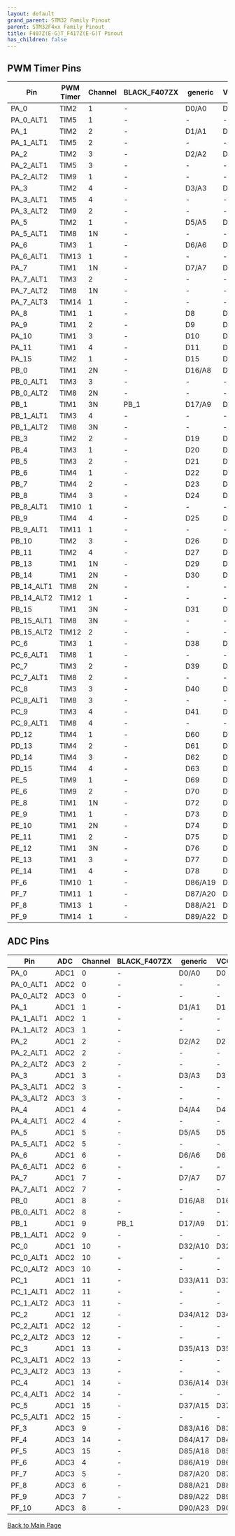 ```yaml
---
layout: default
grand_parent: STM32 Family Pinout
parent: STM32F4xx Family Pinout
title: F407Z(E-G)T_F417Z(E-G)T Pinout
has_children: false
---
```


## PWM Timer Pins

| Pin | PWM Timer | Channel | BLACK_F407ZX | generic | VCCGND_F407ZG_MINI |
| --- | --- | --- | --- | --- | --- |
| PA_0 | TIM2 | 1 | - | D0/A0 | D0 |
| PA_0_ALT1 | TIM5 | 1 | - | - | - |
| PA_1 | TIM2 | 2 | - | D1/A1 | D1 |
| PA_1_ALT1 | TIM5 | 2 | - | - | - |
| PA_2 | TIM2 | 3 | - | D2/A2 | D2 |
| PA_2_ALT1 | TIM5 | 3 | - | - | - |
| PA_2_ALT2 | TIM9 | 1 | - | - | - |
| PA_3 | TIM2 | 4 | - | D3/A3 | D3 |
| PA_3_ALT1 | TIM5 | 4 | - | - | - |
| PA_3_ALT2 | TIM9 | 2 | - | - | - |
| PA_5 | TIM2 | 1 | - | D5/A5 | D5 |
| PA_5_ALT1 | TIM8 | 1N | - | - | - |
| PA_6 | TIM3 | 1 | - | D6/A6 | D6 |
| PA_6_ALT1 | TIM13 | 1 | - | - | - |
| PA_7 | TIM1 | 1N | - | D7/A7 | D7 |
| PA_7_ALT1 | TIM3 | 2 | - | - | - |
| PA_7_ALT2 | TIM8 | 1N | - | - | - |
| PA_7_ALT3 | TIM14 | 1 | - | - | - |
| PA_8 | TIM1 | 1 | - | D8 | D8 |
| PA_9 | TIM1 | 2 | - | D9 | D9 |
| PA_10 | TIM1 | 3 | - | D10 | D10 |
| PA_11 | TIM1 | 4 | - | D11 | D11 |
| PA_15 | TIM2 | 1 | - | D15 | D15 |
| PB_0 | TIM1 | 2N | - | D16/A8 | D16 |
| PB_0_ALT1 | TIM3 | 3 | - | - | - |
| PB_0_ALT2 | TIM8 | 2N | - | - | - |
| PB_1 | TIM1 | 3N | PB_1 | D17/A9 | D17 |
| PB_1_ALT1 | TIM3 | 4 | - | - | - |
| PB_1_ALT2 | TIM8 | 3N | - | - | - |
| PB_3 | TIM2 | 2 | - | D19 | D19 |
| PB_4 | TIM3 | 1 | - | D20 | D20 |
| PB_5 | TIM3 | 2 | - | D21 | D21 |
| PB_6 | TIM4 | 1 | - | D22 | D22 |
| PB_7 | TIM4 | 2 | - | D23 | D23 |
| PB_8 | TIM4 | 3 | - | D24 | D24 |
| PB_8_ALT1 | TIM10 | 1 | - | - | - |
| PB_9 | TIM4 | 4 | - | D25 | D25 |
| PB_9_ALT1 | TIM11 | 1 | - | - | - |
| PB_10 | TIM2 | 3 | - | D26 | D26 |
| PB_11 | TIM2 | 4 | - | D27 | D27 |
| PB_13 | TIM1 | 1N | - | D29 | D29 |
| PB_14 | TIM1 | 2N | - | D30 | D30 |
| PB_14_ALT1 | TIM8 | 2N | - | - | - |
| PB_14_ALT2 | TIM12 | 1 | - | - | - |
| PB_15 | TIM1 | 3N | - | D31 | D31 |
| PB_15_ALT1 | TIM8 | 3N | - | - | - |
| PB_15_ALT2 | TIM12 | 2 | - | - | - |
| PC_6 | TIM3 | 1 | - | D38 | D38 |
| PC_6_ALT1 | TIM8 | 1 | - | - | - |
| PC_7 | TIM3 | 2 | - | D39 | D39 |
| PC_7_ALT1 | TIM8 | 2 | - | - | - |
| PC_8 | TIM3 | 3 | - | D40 | D40 |
| PC_8_ALT1 | TIM8 | 3 | - | - | - |
| PC_9 | TIM3 | 4 | - | D41 | D41 |
| PC_9_ALT1 | TIM8 | 4 | - | - | - |
| PD_12 | TIM4 | 1 | - | D60 | D60 |
| PD_13 | TIM4 | 2 | - | D61 | D61 |
| PD_14 | TIM4 | 3 | - | D62 | D62 |
| PD_15 | TIM4 | 4 | - | D63 | D63 |
| PE_5 | TIM9 | 1 | - | D69 | D69 |
| PE_6 | TIM9 | 2 | - | D70 | D70 |
| PE_8 | TIM1 | 1N | - | D72 | D72 |
| PE_9 | TIM1 | 1 | - | D73 | D73 |
| PE_10 | TIM1 | 2N | - | D74 | D74 |
| PE_11 | TIM1 | 2 | - | D75 | D75 |
| PE_12 | TIM1 | 3N | - | D76 | D76 |
| PE_13 | TIM1 | 3 | - | D77 | D77 |
| PE_14 | TIM1 | 4 | - | D78 | D78 |
| PF_6 | TIM10 | 1 | - | D86/A19 | D86 |
| PF_7 | TIM11 | 1 | - | D87/A20 | D87 |
| PF_8 | TIM13 | 1 | - | D88/A21 | D88 |
| PF_9 | TIM14 | 1 | - | D89/A22 | D89 |


## ADC Pins

| Pin | ADC | Channel | BLACK_F407ZX | generic | VCCGND_F407ZG_MINI |
| --- | --- | --- | --- | --- | --- |
| PA_0 | ADC1 | 0 | - | D0/A0 | D0 |
| PA_0_ALT1 | ADC2 | 0 | - | - | - |
| PA_0_ALT2 | ADC3 | 0 | - | - | - |
| PA_1 | ADC1 | 1 | - | D1/A1 | D1 |
| PA_1_ALT1 | ADC2 | 1 | - | - | - |
| PA_1_ALT2 | ADC3 | 1 | - | - | - |
| PA_2 | ADC1 | 2 | - | D2/A2 | D2 |
| PA_2_ALT1 | ADC2 | 2 | - | - | - |
| PA_2_ALT2 | ADC3 | 2 | - | - | - |
| PA_3 | ADC1 | 3 | - | D3/A3 | D3 |
| PA_3_ALT1 | ADC2 | 3 | - | - | - |
| PA_3_ALT2 | ADC3 | 3 | - | - | - |
| PA_4 | ADC1 | 4 | - | D4/A4 | D4 |
| PA_4_ALT1 | ADC2 | 4 | - | - | - |
| PA_5 | ADC1 | 5 | - | D5/A5 | D5 |
| PA_5_ALT1 | ADC2 | 5 | - | - | - |
| PA_6 | ADC1 | 6 | - | D6/A6 | D6 |
| PA_6_ALT1 | ADC2 | 6 | - | - | - |
| PA_7 | ADC1 | 7 | - | D7/A7 | D7 |
| PA_7_ALT1 | ADC2 | 7 | - | - | - |
| PB_0 | ADC1 | 8 | - | D16/A8 | D16 |
| PB_0_ALT1 | ADC2 | 8 | - | - | - |
| PB_1 | ADC1 | 9 | PB_1 | D17/A9 | D17 |
| PB_1_ALT1 | ADC2 | 9 | - | - | - |
| PC_0 | ADC1 | 10 | - | D32/A10 | D32 |
| PC_0_ALT1 | ADC2 | 10 | - | - | - |
| PC_0_ALT2 | ADC3 | 10 | - | - | - |
| PC_1 | ADC1 | 11 | - | D33/A11 | D33 |
| PC_1_ALT1 | ADC2 | 11 | - | - | - |
| PC_1_ALT2 | ADC3 | 11 | - | - | - |
| PC_2 | ADC1 | 12 | - | D34/A12 | D34 |
| PC_2_ALT1 | ADC2 | 12 | - | - | - |
| PC_2_ALT2 | ADC3 | 12 | - | - | - |
| PC_3 | ADC1 | 13 | - | D35/A13 | D35 |
| PC_3_ALT1 | ADC2 | 13 | - | - | - |
| PC_3_ALT2 | ADC3 | 13 | - | - | - |
| PC_4 | ADC1 | 14 | - | D36/A14 | D36 |
| PC_4_ALT1 | ADC2 | 14 | - | - | - |
| PC_5 | ADC1 | 15 | - | D37/A15 | D37 |
| PC_5_ALT1 | ADC2 | 15 | - | - | - |
| PF_3 | ADC3 | 9 | - | D83/A16 | D83 |
| PF_4 | ADC3 | 14 | - | D84/A17 | D84 |
| PF_5 | ADC3 | 15 | - | D85/A18 | D85 |
| PF_6 | ADC3 | 4 | - | D86/A19 | D86 |
| PF_7 | ADC3 | 5 | - | D87/A20 | D87 |
| PF_8 | ADC3 | 6 | - | D88/A21 | D88 |
| PF_9 | ADC3 | 7 | - | D89/A22 | D89 |
| PF_10 | ADC3 | 8 | - | D90/A23 | D90 |


[Back to Main Page](../../index)
